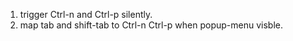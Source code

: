 1. trigger Ctrl-n and Ctrl-p silently.
2. map tab and shift-tab to Ctrl-n Ctrl-p when popup-menu visble.
